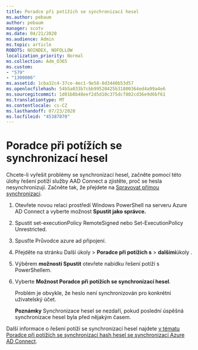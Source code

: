 ```yaml
---
title: Poradce při potížích se synchronizací hesel
ms.author: pebaum
author: pebaum
manager: scotv
ms.date: 04/21/2020
ms.audience: Admin
ms.topic: article
ROBOTS: NOINDEX, NOFOLLOW
localization_priority: Normal
ms.collection: Adm_O365
ms.custom:
- "579"
- "1300006"
ms.assetid: 1cba32c4-37ce-4ec1-9e58-8d3440b53d57
ms.openlocfilehash: 54b5a033b7cbb99520425b31800364ed4a99a4e6
ms.sourcegitcommit: 1d01b8b48eef2d5d10c375dcf802cd36e9d6bf61
ms.translationtype: MT
ms.contentlocale: cs-CZ
ms.lasthandoff: 07/23/2020
ms.locfileid: "45387870"
---
```

# <a name="troubleshoot-password-synchronization"></a>Poradce při potížích se synchronizací hesel

Chcete-li vyřešit problémy se synchronizací hesel, začněte pomocí této úlohy řešení potíží služby AAD Connect a zjistěte, proč se hesla nesynchronizují. Začněte tak, že přejdete na [Spravovat přímou synchronizaci](https://admin.microsoft.com/AdminPortal/Home#/dirsyncmanagement).  

1. Otevřete novou relaci prostředí Windows PowerShell na serveru Azure AD Connect a vyberte možnost **Spustit jako správce.**

2. Spustit set-executionPolicy RemoteSigned nebo Set-ExecutionPolicy Unrestricted.

3. Spusťte Průvodce azure ad připojení.

4. Přejděte na stránku Další úkoly > **Poradce při potížích s**  >  **dalšími**úkoly .

5. Výběrem **možnosti Spustit** otevřete nabídku řešení potíží s PowerShellem.

6. Vyberte **Možnost Poradce při potížích se synchronizací hesel**.

    Problém je obvykle, že heslo není synchronizován pro konkrétní uživatelský účet.

    **Poznámky** Synchronizace hesel se nezdaří, pokud poslední úspěšná synchronizace hesel byla před nějakým časem.

Další informace o řešení potíží se synchronizací hesel najdete [v tématu Poradce při potížích se synchronizací hash hesel se synchronizací Azure AD Connect](https://docs.microsoft.com/azure/active-directory/hybrid/tshoot-connect-password-hash-synchronization).